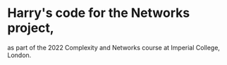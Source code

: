 # Harry's code for the Networks project,
as part of the 2022 Complexity and Networks course at Imperial College, London.
